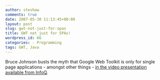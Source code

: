 ```yaml
---
author: steshaw
comments: true
date: 2007-05-30 11:13:45+00:00
layout: post
slug: gwt-not-just-for-spas
title: GWT not just for SPAs!
wordpress_id: 66
categories: - Programming
tags: GWT, Java
---
```


Bruce Johnson busts the myth that Google Web Toolkit is only for single page applications - amongst other things - [in the video presentation available from InfoQ](http://www.infoq.com/presentations/gwt).
